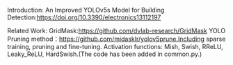 Introduction:
An Improved YOLOv5s Model for Building Detection:https://doi.org/10.3390/electronics13112197

Related Work: 
GridMask:https://github.com/dvlab-research/GridMask
YOLO Pruning method：https://github.com/midasklr/yolov5prune.Including sparse training, pruning and fine-tuning.
Activation functions: Mish, Swish, RReLU, Leaky_ReLU, HardSwish.(The code has been added in common.py.)
